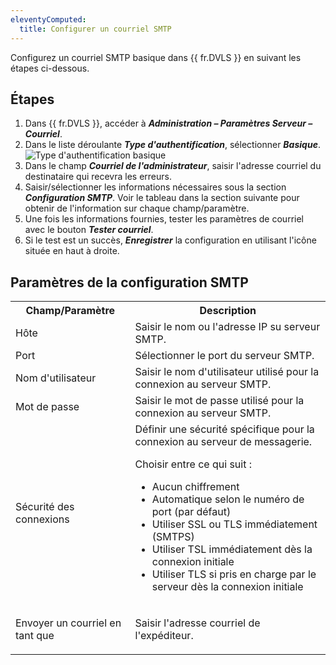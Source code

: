 ```yaml
---
eleventyComputed:
  title: Configurer un courriel SMTP
---
```

Configurez un courriel SMTP basique dans {{ fr.DVLS }} en suivant les étapes ci-dessous.

## Étapes

1. Dans {{ fr.DVLS }}, accéder à ***Administration – Paramètres Serveur – Courriel***.
1. Dans le liste déroulante ***Type d'authentification***, sélectionner ***Basique***.
![Type d'authentification basique](https://cdnweb.devolutions.net/docs/fr/kb/KB2086.png)
3. Dans le champ ***Courriel de l'administrateur***, saisir l'adresse courriel du destinataire qui recevra les erreurs.
1. Saisir/sélectionner les informations nécessaires sous la section ***Configuration SMTP***. Voir le tableau dans la section suivante pour obtenir de l'information sur chaque champ/paramètre.
1. Une fois les informations fournies, tester les paramètres de courriel avec le bouton ***Tester courriel***.
1. Si le test est un succès, ***Enregistrer*** la configuration en utilisant l'icône située en haut à droite.

## Paramètres de la configuration SMTP

<table>
	<tr>
		<th>
Champ/Paramètre
		</th>
		<th>
Description
		</th>
	</tr>
	<tr>
		<td>
Hôte
		</td>
		<td>
Saisir le nom ou l'adresse IP su serveur SMTP.
		</td>
	</tr>
	<tr>
		<td>
Port
		</td>
		<td>
Sélectionner le port du serveur SMTP.
		</td>
	</tr>
	<tr>
		<td>
Nom d'utilisateur
		</td>
		<td>
Saisir le nom d'utilisateur utilisé pour la connexion au serveur SMTP.
		</td>
	</tr>
	<tr>
		<td>
Mot de passe
		</td>
		<td>
Saisir le mot de passe utilisé pour la connexion au serveur SMTP.
		</td>
	</tr>
	<tr>
		<td>
Sécurité des connexions
		</td>
		<td>
Définir une sécurité spécifique pour la connexion au serveur de messagerie.

Choisir entre ce qui suit :

* Aucun chiffrement
* Automatique selon le numéro de port (par défaut)
* Utiliser SSL ou TLS immédiatement (SMTPS)
* Utiliser TSL immédiatement dès la connexion initiale
* Utiliser TLS si pris en charge par le serveur dès la connexion initiale
		</td>
	</tr>
	<tr>
		<td>
Envoyer un courriel en tant que
		</td>
		<td>
Saisir l'adresse courriel de l'expéditeur.
		</td>
	</tr>
</table>
